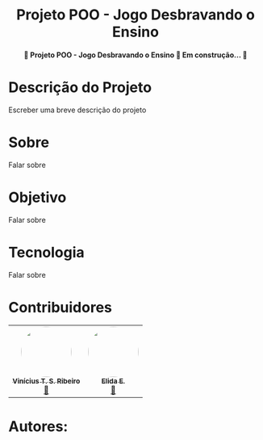  <h1 align="center">
  Projeto POO - Jogo Desbravando o Ensino
</h1>


<h4 align="center">
  🚧  Projeto POO - Jogo Desbravando o Ensino 🚀 Em construção...  🚧
</h4>

<h1>
    Descrição do Projeto
</h1>
<p>
  Escreber uma breve descrição do projeto
</p>
 
 <h1>
  Sobre
 </h1>
 <p>
 Falar sobre
 </p>
 
 <h1>
  Objetivo
 </h1>
 <p>
 Falar sobre
 </p>
 
 <h1>
  Tecnologia
 </h1>
 <p>
 Falar sobre
 </p>
 
 <h1>
 Contribuidores
 </h1>
 <table><tr>
 <td align="center"><a href="https://github.com/ViniSRibeiro"><img style="border-radius: 50%;" src="https://avatars.githubusercontent.com/u/37838123?v=4" width="100px;" alt=""/><br /><sub><b>Vinícius T. S. Ribeiro</b></sub></a><br /><a href="https://github.com/ViniSRibeiro" title="Grupo POO">🚀</a>
 </td>
 
  <td align="center"><a href="https://github.com/Elida-E"><img style="border-radius: 50%;" src="https://avatars.githubusercontent.com/u/72415571?v=4" width="100px;" alt=""/><br /><sub><b>Elida E.</b></sub></a><br /><a href="https://github.com/Elida-E" title="Grupo POO">🚀</a>
 </td>
  
 
</tr>
</table>
 
 <h1>
  Autores:
 </h1>
 
  


<!--te-->


